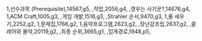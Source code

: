 1,선수과목 (Prerequisite),14567,g5,
,작업,2056,g4,
,영우는 사기꾼?,14676,g4,
1,ACM Craft,1005,g3,
,게임 개발,1516,g3,
,Strahler 순서,9470,g3,
1,줄 세우기,2252,g2,
1,문제집,1766,g2,
1,음악프로그램,2623,g2,
,장난감조립,2637,g2,
,클레어와 물약,20119,g2,
,최종 순위,3665,g1,
,임계경로,1948,p5,
